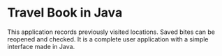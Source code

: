 # Travel Book in Java

This application records previously visited locations. Saved bites can be reopened and checked. It is a complete user application with a simple interface made in Java.

